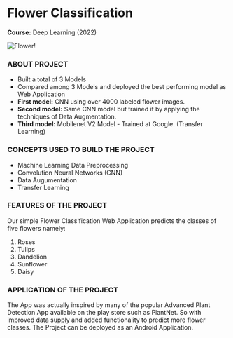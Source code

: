 # Flower Classification
**Course:** Deep Learning (2022)

![Flower!](https://i.postimg.cc/Vv7BJ6Md/flower.jpg)

### ABOUT PROJECT

- Built a total of 3 Models
- Compared among 3 Models and deployed the best performing model as Web
Application
- **First model:** CNN using over 4000 labeled flower images.
- **Second model:** Same CNN model but trained it by applying the techniques of Data
Augmentation.
- **Third model:** Mobilenet V2 Model - Trained at Google. (Transfer Learning)

### CONCEPTS USED TO BUILD THE PROJECT

- Machine Learning Data Preprocessing
- Convolution Neural Networks (CNN)
- Data Augumentation
- Transfer Learning



### FEATURES OF THE PROJECT

Our simple Flower Classification Web Application predicts the classes of five flowers namely:
1. Roses
2. Tulips
3. Dandelion 
4. Sunflower 
5. Daisy

### APPLICATION OF THE PROJECT
The App was actually inspired by many of the popular Advanced Plant Detection App available on the play store such as PlantNet.
So with improved data supply and added functionality to predict more flower classes. The Project can be deployed as an Android Application.
